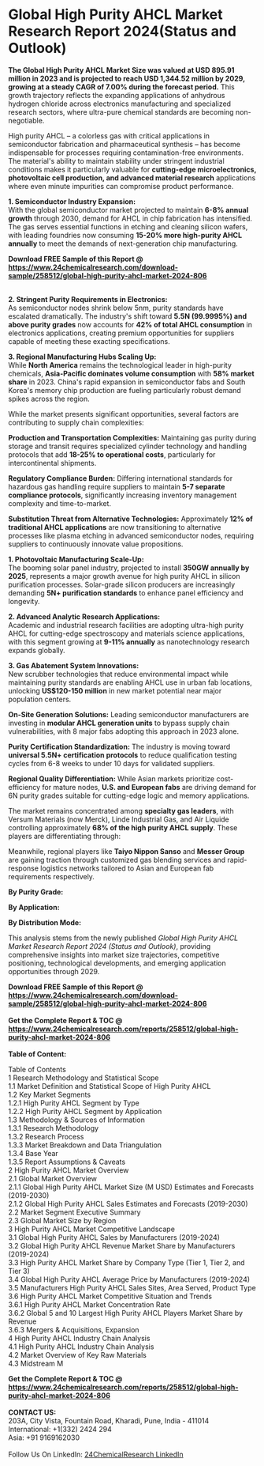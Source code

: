 <h1>Global High Purity AHCL Market Research Report 2024(Status and Outlook)</h1><p><strong>The Global High Purity AHCL Market Size was valued at USD 895.91 million in 2023 and is projected to reach USD 1,344.52 million by 2029, growing at a steady CAGR of 7.00% during the forecast period.</strong> This growth trajectory reflects the expanding applications of anhydrous hydrogen chloride across electronics manufacturing and specialized research sectors, where ultra-pure chemical standards are becoming non-negotiable.</p><p>High purity AHCL – a colorless gas with critical applications in semiconductor fabrication and pharmaceutical synthesis – has become indispensable for processes requiring contamination-free environments. The material's ability to maintain stability under stringent industrial conditions makes it particularly valuable for <strong>cutting-edge microelectronics, photovoltaic cell production, and advanced material research</strong> applications where even minute impurities can compromise product performance.</p><p><strong>1. Semiconductor Industry Expansion:</strong><br>
With the global semiconductor market projected to maintain <strong>6-8% annual growth</strong> through 2030, demand for AHCL in chip fabrication has intensified. The gas serves essential functions in etching and cleaning silicon wafers, with leading foundries now consuming <strong>15-20% more high-purity AHCL annually</strong> to meet the demands of next-generation chip manufacturing.</p><div><b>Download FREE Sample of this Report @ 
            <a href="https://www.24chemicalresearch.com/download-sample/258512/global-high-purity-ahcl-market-2024-806">
            https://www.24chemicalresearch.com/download-sample/258512/global-high-purity-ahcl-market-2024-806</a></b></div><br><p><strong>2. Stringent Purity Requirements in Electronics:</strong><br>
As semiconductor nodes shrink below 5nm, purity standards have escalated dramatically. The industry's shift toward <strong>5.5N (99.9995%) and above purity grades</strong> now accounts for <strong>42% of total AHCL consumption</strong> in electronics applications, creating premium opportunities for suppliers capable of meeting these exacting specifications.</p><p><strong>3. Regional Manufacturing Hubs Scaling Up:</strong><br>
While <strong>North America</strong> remains the technological leader in high-purity chemicals, <strong>Asia-Pacific dominates volume consumption</strong> with <strong>58% market share</strong> in 2023. China's rapid expansion in semiconductor fabs and South Korea's memory chip production are fueling particularly robust demand spikes across the region.</p><p>While the market presents significant opportunities, several factors are contributing to supply chain complexities:</p><p><strong>Production and Transportation Complexities:</strong> Maintaining gas purity during storage and transit requires specialized cylinder technology and handling protocols that add <strong>18-25% to operational costs</strong>, particularly for intercontinental shipments.</p><p><strong>Regulatory Compliance Burden:</strong> Differing international standards for hazardous gas handling require suppliers to maintain <strong>5-7 separate compliance protocols</strong>, significantly increasing inventory management complexity and time-to-market.</p><p><strong>Substitution Threat from Alternative Technologies:</strong> Approximately <strong>12% of traditional AHCL applications</strong> are now transitioning to alternative processes like plasma etching in advanced semiconductor nodes, requiring suppliers to continuously innovate value propositions.</p><p><strong>1. Photovoltaic Manufacturing Scale-Up:</strong><br>
The booming solar panel industry, projected to install <strong>350GW annually by 2025</strong>, represents a major growth avenue for high purity AHCL in silicon purification processes. Solar-grade silicon producers are increasingly demanding <strong>5N+ purification standards</strong> to enhance panel efficiency and longevity.</p><p><strong>2. Advanced Analytic Research Applications:</strong><br>
Academic and industrial research facilities are adopting ultra-high purity AHCL for cutting-edge spectroscopy and materials science applications, with this segment growing at <strong>9-11% annually</strong> as nanotechnology research expands globally.</p><p><strong>3. Gas Abatement System Innovations:</strong><br>
New scrubber technologies that reduce environmental impact while maintaining purity standards are enabling AHCL use in urban fab locations, unlocking <strong>US$120-150 million</strong> in new market potential near major population centers.</p><p><strong>On-Site Generation Solutions:</strong> Leading semiconductor manufacturers are investing in <strong>modular AHCL generation units</strong> to bypass supply chain vulnerabilities, with 8 major fabs adopting this approach in 2023 alone.</p><p><strong>Purity Certification Standardization:</strong> The industry is moving toward <strong>universal 5.5N+ certification protocols</strong> to reduce qualification testing cycles from 6-8 weeks to under 10 days for validated suppliers.</p><p><strong>Regional Quality Differentiation:</strong> While Asian markets prioritize cost-efficiency for mature nodes, <strong>U.S. and European fabs</strong> are driving demand for 6N purity grades suitable for cutting-edge logic and memory applications.</p><p>The market remains concentrated among <strong>specialty gas leaders</strong>, with Versum Materials (now Merck), Linde Industrial Gas, and Air Liquide controlling approximately <strong>68% of the high purity AHCL supply</strong>. These players are differentiating through:</p><p>Meanwhile, regional players like <strong>Taiyo Nippon Sanso</strong> and <strong>Messer Group</strong> are gaining traction through customized gas blending services and rapid-response logistics networks tailored to Asian and European fab requirements respectively.</p><p><strong>By Purity Grade:</strong></p><p><strong>By Application:</strong></p><p><strong>By Distribution Mode:</strong></p><p>This analysis stems from the newly published <em>Global High Purity AHCL Market Research Report 2024 (Status and Outlook)</em>, providing comprehensive insights into market size trajectories, competitive positioning, technological developments, and emerging application opportunities through 2029.</p><div><b>Download FREE Sample of this Report @ 
            <a href="https://www.24chemicalresearch.com/download-sample/258512/global-high-purity-ahcl-market-2024-806">
            https://www.24chemicalresearch.com/download-sample/258512/global-high-purity-ahcl-market-2024-806</a></b></div><br><div><b>Get the Complete Report & TOC @ 
            <a href="https://www.24chemicalresearch.com/reports/258512/global-high-purity-ahcl-market-2024-806">
            https://www.24chemicalresearch.com/reports/258512/global-high-purity-ahcl-market-2024-806</a></b></div><br>
            <b>Table of Content:</b><p>Table of Contents<br />
1 Research Methodology and Statistical Scope<br />
1.1 Market Definition and Statistical Scope of High Purity AHCL<br />
1.2 Key Market Segments<br />
1.2.1 High Purity AHCL Segment by Type<br />
1.2.2 High Purity AHCL Segment by Application<br />
1.3 Methodology & Sources of Information<br />
1.3.1 Research Methodology<br />
1.3.2 Research Process<br />
1.3.3 Market Breakdown and Data Triangulation<br />
1.3.4 Base Year<br />
1.3.5 Report Assumptions & Caveats<br />
2 High Purity AHCL Market Overview<br />
2.1 Global Market Overview<br />
2.1.1 Global High Purity AHCL Market Size (M USD) Estimates and Forecasts (2019-2030)<br />
2.1.2 Global High Purity AHCL Sales Estimates and Forecasts (2019-2030)<br />
2.2 Market Segment Executive Summary<br />
2.3 Global Market Size by Region<br />
3 High Purity AHCL Market Competitive Landscape<br />
3.1 Global High Purity AHCL Sales by Manufacturers (2019-2024)<br />
3.2 Global High Purity AHCL Revenue Market Share by Manufacturers (2019-2024)<br />
3.3 High Purity AHCL Market Share by Company Type (Tier 1, Tier 2, and Tier 3)<br />
3.4 Global High Purity AHCL Average Price by Manufacturers (2019-2024)<br />
3.5 Manufacturers High Purity AHCL Sales Sites, Area Served, Product Type<br />
3.6 High Purity AHCL Market Competitive Situation and Trends<br />
3.6.1 High Purity AHCL Market Concentration Rate<br />
3.6.2 Global 5 and 10 Largest High Purity AHCL Players Market Share by Revenue<br />
3.6.3 Mergers & Acquisitions, Expansion<br />
4 High Purity AHCL Industry Chain Analysis<br />
4.1 High Purity AHCL Industry Chain Analysis<br />
4.2 Market Overview of Key Raw Materials<br />
4.3 Midstream M</p><div><b>Get the Complete Report & TOC @ 
            <a href="https://www.24chemicalresearch.com/reports/258512/global-high-purity-ahcl-market-2024-806">
            https://www.24chemicalresearch.com/reports/258512/global-high-purity-ahcl-market-2024-806</a></b></div><br><b>CONTACT US:</b><br>
            203A, City Vista, Fountain Road, Kharadi, Pune, India - 411014<br>
            International: +1(332) 2424 294<br>
            Asia: +91 9169162030 <br><br>
            Follow Us On LinkedIn: <a href="https://www.linkedin.com/company/24chemicalresearch/">24ChemicalResearch LinkedIn</a>